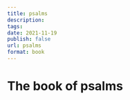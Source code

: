 ```yaml
---
title: psalms
description:
tags:
date: 2021-11-19
publish: false
url: psalms
format: book
---
```


# The book of psalms